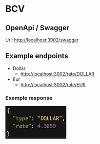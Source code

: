 # BCV

## OpenApi / Swagger
Url: [http://localhost:3002/swagger](http://localhost:3002/swagger)

## Example endpoints

- Dollar
  - [http://localhost:3002/rate/DOLLAR](http://localhost:3002/rate/DOLLAR)
- Eur
  - [http://localhost:3002/rate/EUR](http://localhost:3002/rate/EUR)

### Example response

<img src="doc/example-response.jpg"/>

